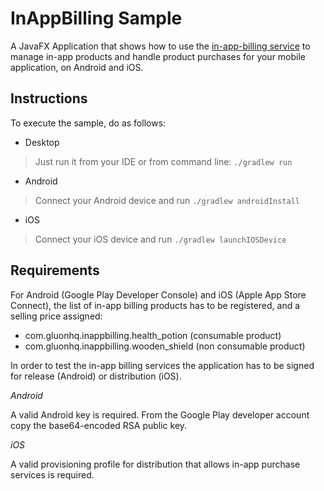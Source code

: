 InAppBilling Sample
=======

A JavaFX Application that shows how to use the [in-app-billing service](https://gluonhq.com/products/mobile/charm-down/) 
to manage in-app products and handle product purchases for your mobile application, on Android and iOS.

Instructions
------------
To execute the sample, do as follows:

* Desktop
> Just run it from your IDE or from command line: `./gradlew run`
* Android
> Connect your Android device and run `./gradlew androidInstall`
* iOS
> Connect your iOS device and run `./gradlew launchIOSDevice`

Requirements
-------------

For Android (Google Play Developer Console) and iOS (Apple App Store Connect), the list of in-app billing products has
 to be registered, and a selling price assigned:

 - com.gluonhq.inappbilling.health_potion (consumable product)
 - com.gluonhq.inappbilling.wooden_shield (non consumable product)

In order to test the in-app billing services the application has to be signed for release (Android) or distribution (iOS).

*Android*

A valid Android key is required. From the Google Play developer account copy the base64-encoded RSA public key.

*iOS*

A valid provisioning profile for distribution that allows in-app purchase services is required.